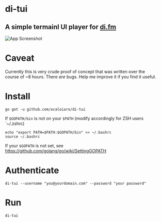 # di-tui
A simple termainl UI player for [di.fm](http://di.fm)
---
![App Screenshot](https://user-images.githubusercontent.com/3331648/75633473-08145a00-5bd3-11ea-9c6c-0519abd8730b.png)
# Caveat

Currently this is very crude proof of concept that was written over the course of ~8 hours. There *are* bugs. Help me improve it if you find it useful. 

# Install

`go get -u github.com/acaloiaro/di-tui`

If `$GOPATH/bin` is not on your `$PATH` (modify accordingly for ZSH users `~/.zshrc)
```
echo "export PATH=$PATH:$GOPATH/bin" >> ~/.bashrc
source ~/.bashrc
```

If your `$GOPATH` is not set, see https://github.com/golang/go/wiki/SettingGOPATH

# Authenticate

`di-tui --username "you@yourdomain.com" --password "your password"`

# Run

`di-tui`
